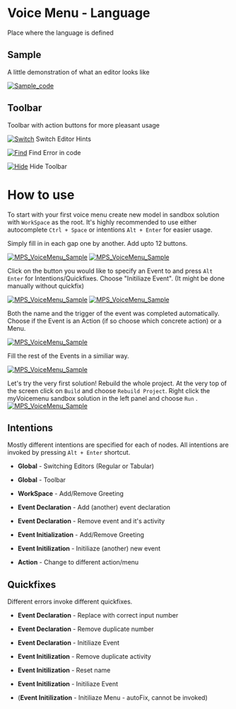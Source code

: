 Voice Menu - Language
=======================

Place where the language is defined

Sample
------

A little demonstration of what an editor looks like

[![Sample_code](../../extras/sample.png)](https://www.jetbrains.com/mps/)

Toolbar
-------

Toolbar with action buttons for more pleasant usage



[![Switch](../../extras/Pencil.png)](https://www.jetbrains.com/mps/)    Switch Editor Hints

[![Find](../../extras/Search.png)](https://www.jetbrains.com/mps/)    Find Error in code

[![Hide](../../extras/Close.png)](https://www.jetbrains.com/mps/)    Hide Toolbar


How to use
==========

To start with your first voice menu create new model in sandbox solution with `WorkSpace` as the root. It's highly recommended to use either autocomplete `Ctrl + Space` or intentions `Alt + Enter` for easier usage.

Simply fill in in each gap one by another. 
Add upto 12 buttons.

[![MPS_VoiceMenu_Sample](../../extras/VM30.43.png)](https://www.jetbrains.com/mps/)
[![MPS_VoiceMenu_Sample](../../extras/VM32.51.png)](https://www.jetbrains.com/mps/)

Click on the button you would like to specify an Event to and press `Alt Enter` for Intentions/Quickfixes.
Choose "Initiliaze Event". (It might be done manually without quickfix)

[![MPS_VoiceMenu_Sample](../../extras/VM33.10.png)](https://www.jetbrains.com/mps/)
[![MPS_VoiceMenu_Sample](../../extras/VM38.12.png)](https://www.jetbrains.com/mps/)

Both the name and the trigger of the event was completed automatically. Choose if the Event is an Action (if so choose which concrete action) or a Menu.

[![MPS_VoiceMenu_Sample](../../extras/VM37.46.png)](https://www.jetbrains.com/mps/)

Fill the rest of the Events in a similiar way.

[![MPS_VoiceMenu_Sample](../../extras/VM37.24.png)](https://www.jetbrains.com/mps/)


Let's try the very first solution!
Rebuild the whole project. At the very top of the screen click on `Build` and choose `Rebuild Project`.
Right click the myVoicemenu sandbox solution in the left panel and choose `Run` .
[![MPS_VoiceMenu_Sample](../../extras/VM11.12.png)](https://www.jetbrains.com/mps/)

Intentions 
-----------------

Mostly different intentions are specified for each of nodes.
All intentions are invoked by pressing `Alt + Enter` shortcut.

* **Global** - Switching Editors (Regular or Tabular) 
* **Global** - Toolbar 

* **WorkSpace** - Add/Remove Greeting

* **Event Declaration** - Add (another) event declaration
* **Event Declaration** - Remove event and it's activity

* **Event Initialization** - Add/Remove Greeting
* **Event Initilization** - Initiliaze (another) new event

* **Action** - Change to different action/menu

Quickfixes
----------
Different errors invoke different quickfixes.

* **Event Declaration** - Replace with correct input number
* **Event Declaration** - Remove duplicate number
* **Event Declaration** - Initiliaze Event

* **Event Initilization** - Remove duplicate activity
* **Event Initilization** - Reset name
* **Event Initilization** - Initiliaze Event
* (**Event Initilization** - Initiliaze Menu - autoFix, cannot be invoked)



